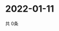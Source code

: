 # 2022-01-11
  共 0条

  <!-- BEGIN -->
  <!-- 最后更新时间Tue Jan 11 2022 07:04:07 GMT+0000 (Coordinated Universal Time) -->
  
  <!-- END -->
  
  